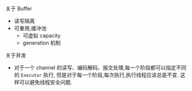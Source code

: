 
关于 Buffer

- 读写隔离
- 可重用,缓冲池 
  - 可虚拟 capacity
  - generation 机制

关于并发

- 对于一个 channel 的读写、编码解码、报文处理,每一个阶段都可以指定不同的 `Executor` 执行, 但是对于每一个阶段,每次执行,执行线程应该总是不变. 这样可以避免线程安全问题.